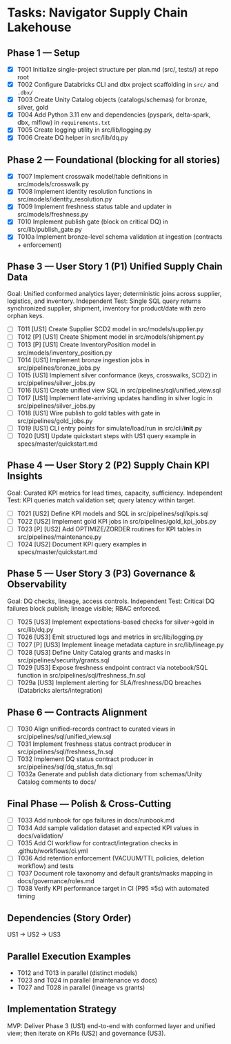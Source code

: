 # Tasks: Navigator Supply Chain Lakehouse

## Phase 1 — Setup

- [X] T001 Initialize single-project structure per plan.md (src/, tests/) at repo root
- [X] T002 Configure Databricks CLI and dbx project scaffolding in `src/` and `.dbx/`
- [X] T003 Create Unity Catalog objects (catalogs/schemas) for bronze, silver, gold
- [X] T004 Add Python 3.11 env and dependencies (pyspark, delta-spark, dbx, mlflow) in `requirements.txt`
- [X] T005 Create logging utility in src/lib/logging.py
- [X] T006 Create DQ helper in src/lib/dq.py

## Phase 2 — Foundational (blocking for all stories)

- [X] T007 Implement crosswalk model/table definitions in src/models/crosswalk.py
- [X] T008 Implement identity resolution functions in src/models/identity_resolution.py
- [X] T009 Implement freshness status table and updater in src/models/freshness.py
- [X] T010 Implement publish gate (block on critical DQ) in src/lib/publish_gate.py
 - [X] T010a Implement bronze-level schema validation at ingestion (contracts + enforcement)

## Phase 3 — User Story 1 (P1) Unified Supply Chain Data

Goal: Unified conformed analytics layer; deterministic joins across supplier, logistics, and inventory.
Independent Test: Single SQL query returns synchronized supplier, shipment, inventory for product/date with zero orphan keys.

- [ ] T011 [US1] Create Supplier SCD2 model in src/models/supplier.py
- [ ] T012 [P] [US1] Create Shipment model in src/models/shipment.py
- [ ] T013 [P] [US1] Create InventoryPosition model in src/models/inventory_position.py
- [ ] T014 [US1] Implement bronze ingestion jobs in src/pipelines/bronze_jobs.py
- [ ] T015 [US1] Implement silver conformance (keys, crosswalks, SCD2) in src/pipelines/silver_jobs.py
- [ ] T016 [US1] Create unified view SQL in src/pipelines/sql/unified_view.sql
- [ ] T017 [US1] Implement late-arriving updates handling in silver logic in src/pipelines/silver_jobs.py
- [ ] T018 [US1] Wire publish to gold tables with gate in src/pipelines/gold_jobs.py
- [ ] T019 [US1] CLI entry points for simulate/load/run in src/cli/__init__.py
- [ ] T020 [US1] Update quickstart steps with US1 query example in specs/master/quickstart.md

## Phase 4 — User Story 2 (P2) Supply Chain KPI Insights

Goal: Curated KPI metrics for lead times, capacity, sufficiency.
Independent Test: KPI queries match validation set; query latency within target.

- [ ] T021 [US2] Define KPI models and SQL in src/pipelines/sql/kpis.sql
- [ ] T022 [US2] Implement gold KPI jobs in src/pipelines/gold_kpi_jobs.py
- [ ] T023 [P] [US2] Add OPTIMIZE/ZORDER routines for KPI tables in src/pipelines/maintenance.py
- [ ] T024 [US2] Document KPI query examples in specs/master/quickstart.md

## Phase 5 — User Story 3 (P3) Governance & Observability

Goal: DQ checks, lineage, access controls.
Independent Test: Critical DQ failures block publish; lineage visible; RBAC enforced.

- [ ] T025 [US3] Implement expectations-based checks for silver→gold in src/lib/dq.py
- [ ] T026 [US3] Emit structured logs and metrics in src/lib/logging.py
- [ ] T027 [P] [US3] Implement lineage metadata capture in src/lib/lineage.py
- [ ] T028 [US3] Define Unity Catalog grants and masks in src/pipelines/security/grants.sql
- [ ] T029 [US3] Expose freshness endpoint contract via notebook/SQL function in src/pipelines/sql/freshness_fn.sql
 - [ ] T029a [US3] Implement alerting for SLA/freshness/DQ breaches (Databricks alerts/integration)

## Phase 6 — Contracts Alignment

- [ ] T030 Align unified-records contract to curated views in src/pipelines/sql/unified_view.sql
- [ ] T031 Implement freshness status contract producer in src/pipelines/sql/freshness_fn.sql
- [ ] T032 Implement DQ status contract producer in src/pipelines/sql/dq_status_fn.sql
 - [ ] T032a Generate and publish data dictionary from schemas/Unity Catalog comments to docs/

## Final Phase — Polish & Cross-Cutting

- [ ] T033 Add runbook for ops failures in docs/runbook.md
- [ ] T034 Add sample validation dataset and expected KPI values in docs/validation/
- [ ] T035 Add CI workflow for contract/integration checks in .github/workflows/ci.yml
 - [ ] T036 Add retention enforcement (VACUUM/TTL policies, deletion workflow) and tests
 - [ ] T037 Document role taxonomy and default grants/masks mapping in docs/governance/roles.md
 - [ ] T038 Verify KPI performance target in CI (P95 ≤5s) with automated timing

## Dependencies (Story Order)

US1 → US2 → US3

## Parallel Execution Examples

- T012 and T013 in parallel (distinct models)
- T023 and T024 in parallel (maintenance vs docs)
- T027 and T028 in parallel (lineage vs grants)

## Implementation Strategy

MVP: Deliver Phase 3 (US1) end-to-end with conformed layer and unified view; then iterate on KPIs (US2) and governance (US3).


